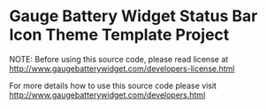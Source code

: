 Gauge Battery Widget Status Bar Icon Theme Template Project
===========================================================

NOTE: Before using this source code, please read license at http://www.gaugebatterywidget.com/developers-license.html

For more details how to use this source code please visit http://www.gaugebatterywidget.com/developers.html
